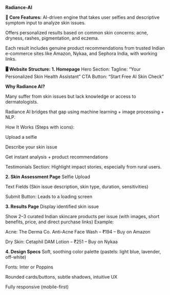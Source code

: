 **Radiance-AI**

**🧠 Core Features:**
AI-driven engine that takes user selfies and descriptive symptom input to analyze skin issues.

Offers personalized results based on common skin concerns: acne, dryness, rashes, pigmentation, and eczema.

Each result includes genuine product recommendations from trusted Indian e-commerce sites like Amazon, Nykaa, and Sephora India, with working links.

**🖥 Website Structure:**
**1. Homepage**
Hero Section:
Tagline: “Your Personalized Skin Health Assistant”
CTA Button: “Start Free AI Skin Check”

**Why Radiance AI?**

Many suffer from skin issues but lack knowledge or access to dermatologists.

Radiance AI bridges that gap using machine learning + image processing + NLP.

How It Works (Steps with icons):

Upload a selfie

Describe your skin issue

Get instant analysis + product recommendations

Testimonials Section: Highlight impact stories, especially from rural users.

**2. Skin Assessment Page**
Selfie Upload

Text Fields (Skin issue description, skin type, duration, sensitivities)

Submit Button: Leads to a loading screen

**3. Results Page**
Display identified skin issue

Show 2–3 curated Indian skincare products per issue (with images, short benefits, price, and direct purchase links)
Example:

Acne: The Derma Co. Anti-Acne Face Wash – ₹194 – Buy on Amazon

Dry Skin: Cetaphil DAM Lotion – ₹251 – Buy on Nykaa

**4. Design Specs**
Soft, soothing color palette (pastels: light blue, lavender, off-white)

Fonts: Inter or Poppins

Rounded cards/buttons, subtle shadows, intuitive UX

Fully responsive (mobile-first)
